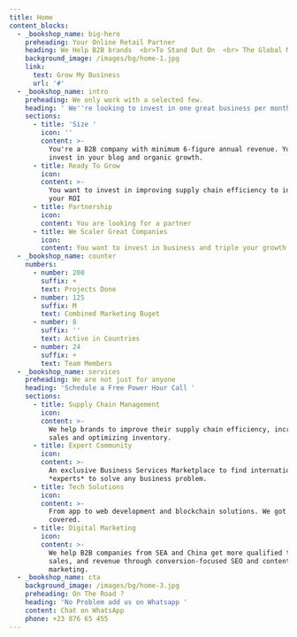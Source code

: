 ```yaml
---
title: Home
content_blocks:
  - _bookshop_name: big-hero
    preheading: Your Online Retail Partner
    heading: We Help B2B brands  <br>To Stand Out On  <br> The Global Market
    background_image: /images/bg/home-1.jpg
    link:
      text: Grow My Business
      url: '#'
  - _bookshop_name: intro
    preheading: We only work with a selected few.
    heading: ' We''re looking to invest in one great business per month. Will it be yours?'
    sections:
      - title: 'Size '
        icon: ''
        content: >-
          You're a B2B company with minimum 6-figure annual revenue. You want to
          invest in your blog and organic growth.
      - title: Ready To Grow
        icon:
        content: >-
          You want to invest in improving supply chain efficiency to increase
          your ROI
      - title: Partnership
        icon:
        content: You are looking for a partner
      - title: We Scaler Great Companies
        icon:
        content: You want to invest in business and triple your growth.
  - _bookshop_name: counter
    numbers:
      - number: 200
        suffix: +
        text: Projects Done
      - number: 125
        suffix: M
        text: Combined Marketing Buget
      - number: 8
        suffix: ''
        text: Active in Countries
      - number: 24
        suffix: +
        text: Team Members
  - _bookshop_name: services
    preheading: We are not just for anyone
    heading: 'Schedule a Free Power Hour Call '
    sections:
      - title: Supply Chain Management
        icon:
        content: >-
          We help brands to improve their supply chain efficiency, increasing
          sales and optimizing inventory.
      - title: Expert Community
        icon:
        content: >-
          An exclusive Business Services Marketplace to find international
          *experts* to solve any business problem.
      - title: Tech Solutions
        icon:
        content: >-
          From app to web development and blockchain solutions. We got you
          covered.
      - title: Digital Marketing
        icon:
        content: >-
          We help B2B companies from SEA and China get more qualified traffic,
          sales, and revenue through conversion-focused SEO and content
          marketing.
  - _bookshop_name: cta
    background_image: /images/bg/home-3.jpg
    preheading: On The Road ?
    heading: 'No Problem add us on Whatsapp '
    content: Chat on WhatsApp
    phone: +23 876 65 455
---
```

